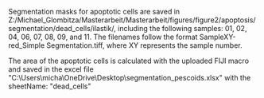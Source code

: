 Segmentation masks for apoptotic cells are saved in Z:/Michael_Glombitza/Masterarbeit/Masterarbeit/figures/figure2/apoptosis/segmentation/dead_cells/ilastik/, 
including the following samples: 01, 02, 04, 06, 07, 08, 09, and 11. The filenames follow the format SampleXY-red_Simple Segmentation.tiff, where XY represents the sample number.

The area of the apoptotic cells is calculated with the uploaded FIJI macro and saved in the excel file "C:\\Users\\micha\\OneDrive\\Desktop\\segmentation_pescoids.xlsx" with the sheetName: "dead_cells"
